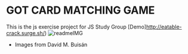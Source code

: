 # GOT CARD MATCHING GAME
This is the js exercise project for JS Study Group 
[Demo]http://eatable-crack.surge.sh/)
![readmeIMG](https://user-images.githubusercontent.com/12174223/71591041-d3851300-2b3b-11ea-9ecd-ba5fd00e92f8.png)

* Images from  David M. Buisán